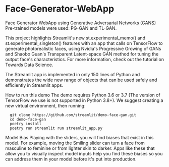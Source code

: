 # Face-Generator-WebApp
Face Generator WebApp using Generative Adversarial Networks (GANS) Pre-trained models were used: PG-GAN and TL-GAN.

This project highlights Streamlit's new st.experimental_memo() and st.experimental_singleton() features with an app that calls on TensorFlow to generate photorealistic faces, using Nvidia's Progressive Growing of GANs and Shaobo Guan's Transparent Latent-space GAN method for tuning the output face's characteristics. For more information, check out the tutorial on Towards Data Science.

The Streamlit app is implemented in only 150 lines of Python and demonstrates the wide new range of objects that can be used safely and efficiently in Streamlit apps.



How to run this demo
The demo requires Python 3.6 or 3.7 (The version of TensorFlow we use is not supported in Python 3.8+). We suggest creating a new virtual environment, then running:

      git clone https://github.com/streamlit/demo-face-gan.git
      cd demo-face-gan
      poetry install
      poetry run streamlit run streamlit_app.py

      
Model Bias
Playing with the sliders, you will find biases that exist in this model. For example, moving the Smiling slider can turn a face from masculine to feminine or from lighter skin to darker. Apps like these that allow you to visually inspect model inputs help you find these biases so you can address them in your model before it's put into production.
